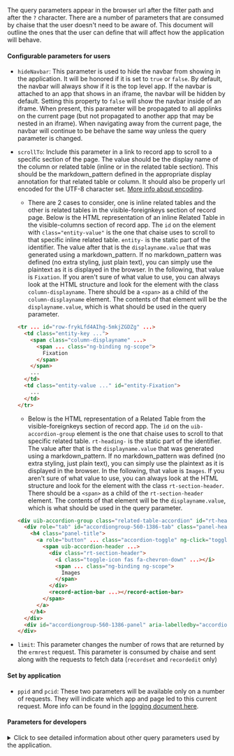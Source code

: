 The query parameters appear in the browser url after the filter path and after the `?` character. There are a number of parameters that are consumed by chaise that the user doesn't need to be aware of. This document will outline the ones that the user can define that will affect how the application will behave.

#### Configurable parameters for users
 - `hideNavbar`: This parameter is used to hide the navbar from showing in the application. It will be honored if it is set to `true` or `false`. By default, the navbar will always show if it is the top level app. If the navbar is attached to an app that shows in an iframe, the navbar will be hidden by default. Setting this property to `false` will show the navbar inside of an iframe. When present, this parameter will be propagated to all applinks on the current page (but not propagated to another app that may be nested in an iframe). When navigating away from the current page, the navbar will continue to be behave the same way unless the query parameter is changed.
 - `scrollTo`: Include this parameter in a link to record app to scroll to a specific section of the page. The value should be the display name of the column or related table (inline or in the related table section). This should be the markdown_pattern defined in the appropriate display annotation for that related table or column. It should also be properly url encoded for the UTF-8 character set. [More info about encoding](https://www.w3schools.com/tags/ref_urlencode.asp).

   - There are 2 cases to consider, one is inline related tables and the other is related tables in the visible-foreignkeys section of record page. Below is the HTML representation of an inline Related Table in the visible-columns section of record app. The `id` on the element with `class="entity-value"` is the one that chaise uses to scroll to that specific inline related table. `entity-` is the static part of the identifier. The value after that is the `displayname.value` that was generated using a markdown_pattern. If no markdown_pattern was defined (no extra styling, just plain text), you can simply use the plaintext as it is displayed in the browser. In the following, that value is `Fixation`. If you aren't sure of what value to use, you can always look at the HTML structure and look for the element with the class `column-displayname`. There should be a `<span>` as a child of the `column-displayname` element. The contents of that element will be the `displayname.value`, which is what should be used in the query parameter.

   ```HTML
   <tr ... id="row-frykLfd4AIhg-5mkjZGDZg" ...>
     <td class="entity-key ...">
       <span class="column-displayname" ...>
         <span ... class="ng-binding ng-scope">
           Fixation
         </span>
       </span>
       ...
     </td>
     <td class="entity-value ..." id="entity-Fixation">
       ...
     </td>
   </tr>
   ```

   - Below is the HTML representation of a Related Table from the visible-foreignkeys section of record app. The `id` on the `uib-accordion-group` element is the one that chaise uses to scroll to that specific related table. `rt-heading-` is the static part of the identifier. The value after that is the `displayname.value` that was generated using a markdown_pattern. If no markdown_pattern was defined (no extra styling, just plain text), you can simply use the plaintext as it is displayed in the browser. In the following, that value is `Images`. If you aren't sure of what value to use, you can always look at the HTML structure and look for the element with the class `rt-section-header`. There should be a `<span>` as a child of the `rt-section-header` element. The contents of that element will be the `displayname.value`, which is what should be used in the query parameter.
   ```HTML
   <div uib-accordion-group class="related-table-accordion" id="rt-heading-Images" ...>
     <div role="tab" id="accordiongroup-560-1386-tab" class="panel-heading" ...>
       <h4 class="panel-title">
         <a role="button" ... class="accordion-toggle" ng-click="toggleOpen()" ...>
           <span uib-accordion-header ...>
             <div class="rt-section-header">
               <i class="toggle-icon fas fa-chevron-down" ...></i>
               <span ... class="ng-binding ng-scope">
                 Images
               </span>
             </div>
             <record-action-bar ...></record-action-bar>
           </span>
         </a>
       </h4>
     </div>
     <div id="accordiongroup-560-1386-panel" aria-labelledby="accordiongroup-560-1386-tab" class="panel-collapse collapse in" ...>...</div>
   </div>
   ```
 - `limit`: This parameter changes the number of rows that are returned by the `ermrest` request. This parameter is consumed by chaise and sent along with the requests to fetch data (`recordset` and `recordedit` only)

#### Set by application
 - `ppid` and `pcid`: These two parameters will be available only on a number of requests. They will indicate which app and page led to this current request. More info can be found in the [logging document here](https://github.com/informatics-isi-edu/chaise/blob/master/docs/user-docs/logging.md#attributes).

#### Parameters for developers
<details>
<summary>Click to see detailed information about other query parameters used by the application.</summary>

 - `paction`: This parameter will be available only on a number of requests. They will indicate what action was taken to get to the current page. This is a parameter set by the application. More info can be found in the [logging document here](https://github.com/informatics-isi-edu/chaise/blob/master/docs/user-docs/logging.md#attributes).
 - `invalidate`: This parameter is used to signal that create or edit was clicked in recordset or record app and the originating page needs to have the data refreshed after create or update succeeds and the page is focused again. This is a parameter set by the application.
 - `savedQueryRid`: This parameter indicates that recordset app is being initialized from a saved query. This is a parameter set by the application (`recordset` only) and used for a specific use case in CFDE to navigate to recordset and apply a saved query from a static page.
 - `promptlogin`: This parameter is used to signal that the application should present a login dialog on page load. This was initially added for the SSR experiment for angularJS record pages. This is a parameter set by the application but could be used to force showing a login dialog (`record` only).
 - `copy`: This parameter is used to signal to recordedit app that the app should be in "copy mode". Recordedit will read the data that mathes the filter information from the url and use that fetched data to set up a create form with information already filled in. This is a parameter set by the application (`record` and `recordedit` only). 
 - `prefill`: This parameter is used to signal to recordedit app that the app should load data from cookie storage to prefill some of the inputs fields. This is used when linking related records in record app using the "Add Records" button. This is a parameter set by the application (`record` and `recordedit` only).
 - `page`: This parameter is used to indicate which help page to load. This is a parameter set by the application (`help` only).

</details>
